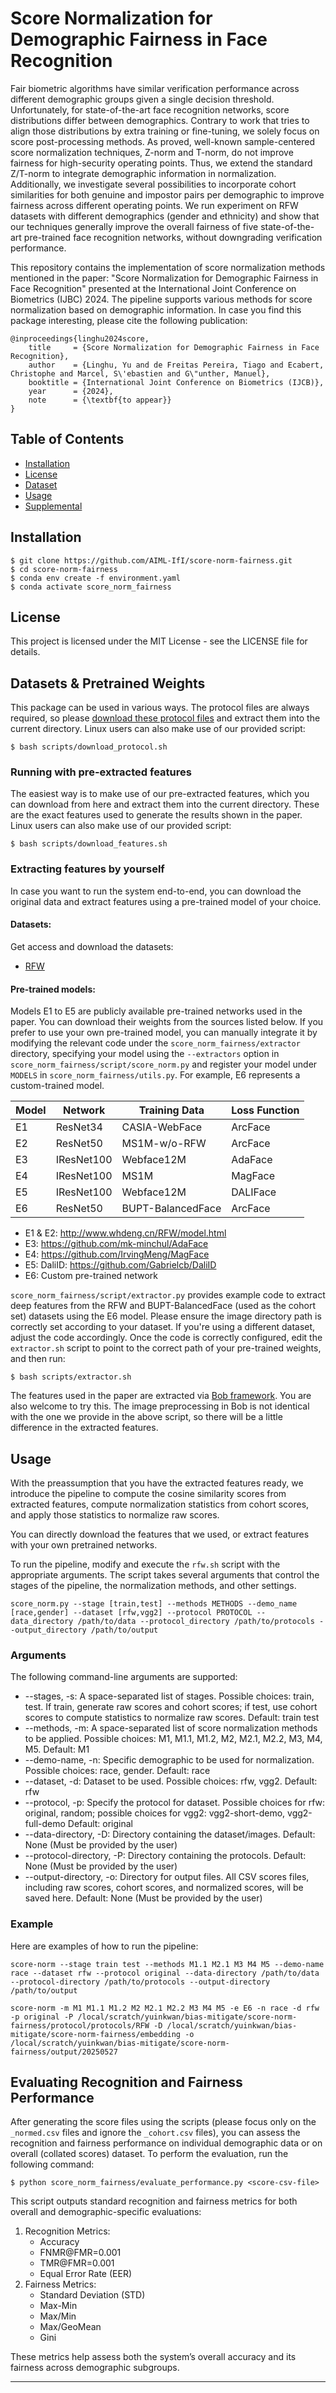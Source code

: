 # Score Normalization for Demographic Fairness in Face Recognition

Fair biometric algorithms have similar verification performance across different demographic groups given a single decision threshold. Unfortunately, for state-of-the-art face recognition networks, score distributions differ between demographics. Contrary to work that tries to align those distributions by extra training or fine-tuning, we solely focus on score post-processing methods. As proved, well-known sample-centered score normalization techniques, Z-norm and T-norm, do not improve fairness for high-security operating points. Thus, we extend the standard Z/T-norm to integrate demographic information in normalization. Additionally, we investigate several possibilities to incorporate cohort similarities for both genuine and impostor pairs per demographic to improve fairness across different operating points. We run experiment on RFW datasets with different demographics (gender and ethnicity) and show that our techniques generally improve the overall fairness of five state-of-the-art pre-trained face recognition networks, without downgrading verification performance.

This repository contains the implementation of score normalization methods mentioned in the paper: "Score Normalization for Demographic Fairness in Face Recognition" presented at the International Joint Conference on Biometrics (IJBC) 2024.
The pipeline supports various methods for score normalization based on demographic information.
In case you find this package interesting, please cite the following publication:

    @inproceedings{linghu2024score,
        title     = {Score Normalization for Demographic Fairness in Face Recognition},
        author    = {Linghu, Yu and de Freitas Pereira, Tiago and Ecabert, Christophe and Marcel, S\'ebastien and G\"unther, Manuel},
        booktitle = {International Joint Conference on Biometrics (IJCB)},
        year      = {2024},
        note      = {\textbf{to appear}}
    }


## Table of Contents
- [Installation](#installation)
- [License](#license)
- [Dataset](#dataset)
- [Usage](#usage)
- [Supplemental](#supplemental)


## Installation

```
$ git clone https://github.com/AIML-IfI/score-norm-fairness.git
$ cd score-norm-fairness
$ conda env create -f environment.yaml
$ conda activate score_norm_fairness
```

## License
This project is licensed under the MIT License - see the LICENSE file for details.


## Datasets & Pretrained Weights

This package can be used in various ways.
The protocol files are always required, so please [download these protocol files](https://seafile.ifi.uzh.ch/f/c1623c5b26004f56b5ba/?dl=1) and extract them into the current directory.
Linux users can also make use of our provided script:

```
$ bash scripts/download_protocol.sh
```

### Running with pre-extracted features
The easiest way is to make use of our pre-extracted features, which you can download from here and extract them into the current directory. These are the exact features used to generate the results shown in the paper. Linux users can also make use of our provided script:

```
$ bash scripts/download_features.sh
```


### Extracting features by yourself

In case you want to run the system end-to-end, you can download the original data and extract features using a pre-trained model of your choice.

#### Datasets:
Get access and download the datasets:
- [RFW](http://www.whdeng.cn/RFW/index.html)

#### Pre-trained models:

Models E1 to E5 are publicly available pre-trained networks used in the paper. You can download their weights from the sources listed below. If you prefer to use your own pre-trained model, you can manually integrate it by modifying the relevant code under the `score_norm_fairness/extractor` directory, specifying your model using the `--extractors` option in `score_norm_fairness/script/score_norm.py` and register your model under `MODELS` in `score_norm_fairness/utils.py`. For example, E6 represents a custom-trained model.


| **Model** | **Network**   | **Training Data** | **Loss Function** |
|-----------|---------------|-------------------|-------------------|
| E1        | ResNet34      | CASIA-WebFace     | ArcFace           |
| E2        | ResNet50      | MS1M-w/o-RFW      | ArcFace           |
| E3        | IResNet100    | Webface12M        | AdaFace           |
| E4        | IResNet100    | MS1M              | MagFace           |
| E5        | IResNet100    | Webface12M        | DALIFace          |
| E6        | ResNet50      | BUPT-BalancedFace | ArcFace           |

- E1 & E2: http://www.whdeng.cn/RFW/model.html
- E3: https://github.com/mk-minchul/AdaFace
- E4: https://github.com/IrvingMeng/MagFace
- E5: DaliID: https://github.com/Gabrielcb/DaliID
- E6: Custom pre-trained network

[//]: # (Distortion-adaptive learned invariance for identification – a robust technique for face recognition and person re-identification.)

`score_norm_fairness/script/extractor.py` provides example code to extract deep features from the RFW and BUPT-BalancedFace (used as the cohort set) datasets using the E6 model. Please ensure the image directory path is correctly set according to your dataset. If you're using a different dataset, adjust the code accordingly. Once the code is correctly configured, edit the `extractor.sh` script to point to the correct path of your pre-trained weights, and then run:

```
$ bash scripts/extractor.sh
```

The features used in the paper are extracted via [Bob framework](https://gitlab.idiap.ch/bob/bob.bio.face).
You are also welcome to try this.
The image preprocessing in Bob is not identical with the one we provide in the above script, so there will be a little difference in the extracted features.


## Usage
With the preassumption that you have the extracted features ready, we introduce the pipeline to compute the cosine similarity scores from extracted features, compute normalization statistics from cohort scores, and apply those statistics to normalize raw scores.

You can directly download the features that we used, or extract features with your own pretrained networks.

To run the pipeline, modify and execute the `rfw.sh` script with the appropriate arguments. The script takes several arguments that control the stages of the pipeline, the normalization methods, and other settings.

```
score_norm.py --stage [train,test] --methods METHODS --demo_name [race,gender] --dataset [rfw,vgg2] --protocol PROTOCOL --data_directory /path/to/data --protocol_directory /path/to/protocols --output_directory /path/to/output
```

### Arguments

The following command-line arguments are supported:

  -	--stages, -s: A space-separated list of stages. Possible choices: train, test. If train, generate raw scores and cohort scores; if test, use cohort scores to compute statistics to normalize raw scores. Default: train test
  -	--methods, -m: A space-separated list of score normalization methods to be applied. Possible choices: M1, M1.1, M1.2, M2, M2.1, M2.2, M3, M4, M5. Default: M1
  -	--demo-name, -n: Specific demographic to be used for normalization. Possible choices: race, gender. Default: race
  - --dataset, -d: Dataset to be used. Possible choices: rfw, vgg2. Default: rfw
  -	--protocol, -p: Specify the protocol for dataset. Possible choices for rfw: original, random; possible choices for vgg2: vgg2-short-demo, vgg2-full-demo Default: original
  -	--data-directory, -D: Directory containing the dataset/images. Default: None (Must be provided by the user)
  -	--protocol-directory, -P: Directory containing the protocols. Default: None (Must be provided by the user)
  -	--output-directory, -o: Directory for output files. All CSV scores files, including raw scores, cohort scores, and normalized scores, will be saved here. Default: None (Must be provided by the user)


### Example

Here are examples of how to run the pipeline:

```
score-norm --stage train test --methods M1.1 M2.1 M3 M4 M5 --demo-name race --dataset rfw --protocol original --data-directory /path/to/data --protocol-directory /path/to/protocols --output-directory /path/to/output

score-norm -m M1 M1.1 M1.2 M2 M2.1 M2.2 M3 M4 M5 -e E6 -n race -d rfw -p original -P /local/scratch/yuinkwan/bias-mitigate/score-norm-fairness/protocol/protocols/RFW -D /local/scratch/yuinkwan/bias-mitigate/score-norm-fairness/embedding -o /local/scratch/yuinkwan/bias-mitigate/score-norm-fairness/output/20250527
```

## Evaluating Recognition and Fairness Performance

After generating the score files using the scripts (please focus only on the `_normed.csv` files and ignore the `_cohort.csv` files), you can assess the recognition and fairness performance on individual demographic data or on overall (collated scores) dataset. To perform the evaluation, run the following command:

    $ python score_norm_fairness/evaluate_performance.py <score-csv-file>

This script outputs standard recognition and fairness metrics for both overall and demographic-specific evaluations:
1. Recognition Metrics:
   - Accuracy
   - FNMR@FMR=0.001
   - TMR@FMR=0.001
   - Equal Error Rate (EER) 
2. Fairness Metrics:
   - Standard Deviation (STD)
   - Max-Min
   - Max/Min
   - Max/GeoMean
   - Gini

These metrics help assess both the system’s overall accuracy and its fairness across demographic subgroups.

----
